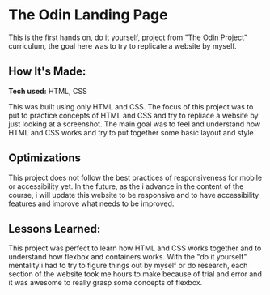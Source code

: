 # The Odin Landing Page

This is the first hands on, do it yourself, project from "The Odin Project" curriculum, the goal here was to try to replicate a website by myself.

## How It's Made:

**Tech used:** HTML, CSS

This was built using only HTML and CSS. The focus of this project was to put to practice concepts of HTML and CSS and try to repliace a website by just looking at a screenshot. The main goal was to feel and understand how HTML and CSS works and try to put together some basic layout and style.

## Optimizations

This project does not follow the best practices of responsiveness for mobile or accessibility yet. In the future, as the i advance in the content of the course, i will update this website to be responsive and to have accessibility features and improve what needs to be improved.

## Lessons Learned:

This project was perfect to learn how HTML and CSS works together and to understand how flexbox and containers works. With the "do it yourself" mentality i had to try to figure things out by myself or do research, each section of the website took me hours to make because of trial and error and it was awesome to really grasp some concepts of flexbox.
